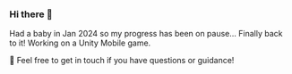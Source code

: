 ### Hi there 👋

Had a baby in Jan 2024 so my progress has been on pause... Finally back to it! Working on a Unity Mobile game.

📣 Feel free to get in touch if you have questions or guidance!
